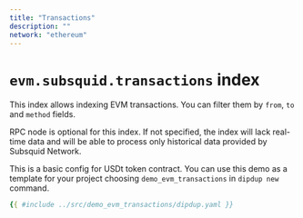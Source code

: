 ```yaml
---
title: "Transactions"
description: ""
network: "ethereum"
---
```


# `evm.subsquid.transactions` index

This index allows indexing EVM transactions. You can filter them by `from`, `to` and `method` fields.

RPC node is optional for this index. If not specified, the index will lack real-time data and will be able to process only historical data provided by Subsquid Network.

This is a basic config for USDt token contract. You can use this demo as a template for your project choosing `demo_evm_transactions` in `dipdup new` command.

```yaml [dipdup.yaml]
{{ #include ../src/demo_evm_transactions/dipdup.yaml }}
```

